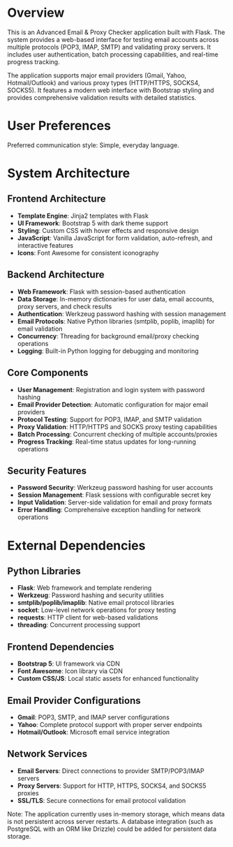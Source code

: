 # Overview

This is an Advanced Email & Proxy Checker application built with Flask. The system provides a web-based interface for testing email accounts across multiple protocols (POP3, IMAP, SMTP) and validating proxy servers. It includes user authentication, batch processing capabilities, and real-time progress tracking.

The application supports major email providers (Gmail, Yahoo, Hotmail/Outlook) and various proxy types (HTTP/HTTPS, SOCKS4, SOCKS5). It features a modern web interface with Bootstrap styling and provides comprehensive validation results with detailed statistics.

# User Preferences

Preferred communication style: Simple, everyday language.

# System Architecture

## Frontend Architecture
- **Template Engine**: Jinja2 templates with Flask
- **UI Framework**: Bootstrap 5 with dark theme support
- **Styling**: Custom CSS with hover effects and responsive design
- **JavaScript**: Vanilla JavaScript for form validation, auto-refresh, and interactive features
- **Icons**: Font Awesome for consistent iconography

## Backend Architecture
- **Web Framework**: Flask with session-based authentication
- **Data Storage**: In-memory dictionaries for user data, email accounts, proxy servers, and check results
- **Authentication**: Werkzeug password hashing with session management
- **Email Protocols**: Native Python libraries (smtplib, poplib, imaplib) for email validation
- **Concurrency**: Threading for background email/proxy checking operations
- **Logging**: Built-in Python logging for debugging and monitoring

## Core Components
- **User Management**: Registration and login system with password hashing
- **Email Provider Detection**: Automatic configuration for major email providers
- **Protocol Testing**: Support for POP3, IMAP, and SMTP validation
- **Proxy Validation**: HTTP/HTTPS and SOCKS proxy testing capabilities
- **Batch Processing**: Concurrent checking of multiple accounts/proxies
- **Progress Tracking**: Real-time status updates for long-running operations

## Security Features
- **Password Security**: Werkzeug password hashing for user accounts
- **Session Management**: Flask sessions with configurable secret key
- **Input Validation**: Server-side validation for email and proxy formats
- **Error Handling**: Comprehensive exception handling for network operations

# External Dependencies

## Python Libraries
- **Flask**: Web framework and template rendering
- **Werkzeug**: Password hashing and security utilities
- **smtplib/poplib/imaplib**: Native email protocol libraries
- **socket**: Low-level network operations for proxy testing
- **requests**: HTTP client for web-based validations
- **threading**: Concurrent processing support

## Frontend Dependencies
- **Bootstrap 5**: UI framework via CDN
- **Font Awesome**: Icon library via CDN
- **Custom CSS/JS**: Local static assets for enhanced functionality

## Email Provider Configurations
- **Gmail**: POP3, SMTP, and IMAP server configurations
- **Yahoo**: Complete protocol support with proper server endpoints
- **Hotmail/Outlook**: Microsoft email service integration

## Network Services
- **Email Servers**: Direct connections to provider SMTP/POP3/IMAP servers
- **Proxy Servers**: Support for HTTP, HTTPS, SOCKS4, and SOCKS5 proxies
- **SSL/TLS**: Secure connections for email protocol validation

Note: The application currently uses in-memory storage, which means data is not persistent across server restarts. A database integration (such as PostgreSQL with an ORM like Drizzle) could be added for persistent data storage.